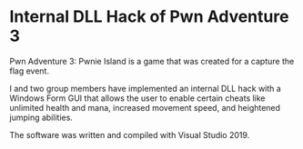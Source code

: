 # Internal DLL Hack of Pwn Adventure 3

Pwn Adventure 3: Pwnie Island is a game that was created for a capture the flag event.

I and two group members have implemented an internal DLL hack with a Windows Form GUI that allows the user to enable certain cheats like unlimited health and mana, increased movement speed, and heightened jumping abilities.

The software was written and compiled with Visual Studio 2019.
